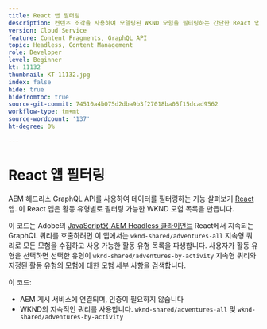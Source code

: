 ```yaml
---
title: React 앱 필터링
description: 컨텐츠 조각을 사용하여 모델링된 WKND 모험을 필터링하는 간단한 React 앱입니다.
version: Cloud Service
feature: Content Fragments, GraphQL API
topic: Headless, Content Management
role: Developer
level: Beginner
kt: 11132
thumbnail: KT-11132.jpg
index: false
hide: true
hidefromtoc: true
source-git-commit: 74510a4b075d2dba9b3f27018ba05f15dcad9562
workflow-type: tm+mt
source-wordcount: '137'
ht-degree: 0%

---
```



# React 앱 필터링

AEM 헤드리스 GraphQL API를 사용하여 데이터를 필터링하는 기능 살펴보기 [React](https://reactjs.org/) 앱. 이 React 앱은 활동 유형별로 필터링 가능한 WKND 모험 목록을 만듭니다.

이 코드는 Adobe의 [JavaScript용 AEM Headless 클라이언트](https://github.com/adobe/aem-headless-client-js/blob/main/api-reference.md) React에서 지속되는 GraphQL 쿼리를 호출하려면 이 앱에서는 `wknd-shared/adventures-all` 지속형 쿼리로 모든 모험을 수집하고 사용 가능한 활동 유형 목록을 파생합니다. 사용자가 활동 유형을 선택하면 선택한 유형이 `wknd-shared/adventures-by-activity` 지속형 쿼리와 지정된 활동 유형의 모험에 대한 모험 세부 사항을 검색합니다.

이 코드:

+ AEM 게시 서비스에 연결되며, 인증이 필요하지 않습니다
+ WKND의 지속적인 쿼리를 사용합니다. `wknd-shared/adventures-all` 및 `wknd-shared/adventures-by-activity`
